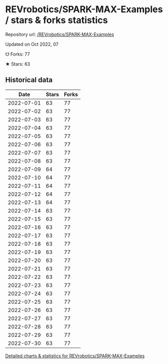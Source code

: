 # REVrobotics/SPARK-MAX-Examples / stars & forks statistics

Repository url: [/REVrobotics/SPARK-MAX-Examples](https://github.com/REVrobotics/SPARK-MAX-Examples)

Updated on Oct 2022, 07

☋ Forks: 77

★ Stars: 63

## Historical data
| Date | Stars | Forks |
|------|-------|-------|
| 2022-07-01 | 63 | 77 | 
| 2022-07-02 | 63 | 77 | 
| 2022-07-03 | 63 | 77 | 
| 2022-07-04 | 63 | 77 | 
| 2022-07-05 | 63 | 77 | 
| 2022-07-06 | 63 | 77 | 
| 2022-07-07 | 63 | 77 | 
| 2022-07-08 | 63 | 77 | 
| 2022-07-09 | 64 | 77 | 
| 2022-07-10 | 64 | 77 | 
| 2022-07-11 | 64 | 77 | 
| 2022-07-12 | 64 | 77 | 
| 2022-07-13 | 64 | 77 | 
| 2022-07-14 | 63 | 77 | 
| 2022-07-15 | 63 | 77 | 
| 2022-07-16 | 63 | 77 | 
| 2022-07-17 | 63 | 77 | 
| 2022-07-18 | 63 | 77 | 
| 2022-07-19 | 63 | 77 | 
| 2022-07-20 | 63 | 77 | 
| 2022-07-21 | 63 | 77 | 
| 2022-07-22 | 63 | 77 | 
| 2022-07-23 | 63 | 77 | 
| 2022-07-24 | 63 | 77 | 
| 2022-07-25 | 63 | 77 | 
| 2022-07-26 | 63 | 77 | 
| 2022-07-27 | 63 | 77 | 
| 2022-07-28 | 63 | 77 | 
| 2022-07-29 | 63 | 77 | 
| 2022-07-30 | 63 | 77 | 


[Detailed charts & statistics for REVrobotics/SPARK-MAX-Examples](https://reviewgithub.com/rep/REVrobotics/SPARK-MAX-Examples)
